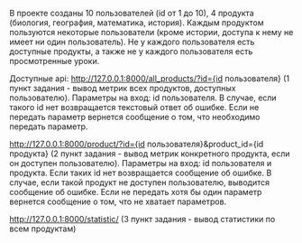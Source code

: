 В проекте созданы 10 пользователей (id от 1 до 10), 4 продукта (биология, география, математика, история). 
Каждым продуктом пользуются некоторые пользователи (кроме истории, доступа к нему не имеет ни один пользователь). 
Не у каждого пользователя есть доступные продукты, а также не у каждого пользователя есть просмотренные уроки. 

Доступные api:
http://127.0.0.1:8000/all_products/?id={id пользователя} (1 пункт задания - вывод метрик всех продуктов, доступных пользователю). 
Параметры на вход: id пользователя. В случае, если такого id нет возвращается текстовый ответ об ошибке. 
Если не передать параметр вернется сообщение о том, что необходимо передать параметр. 

http://127.0.0.1:8000/product/?id={id пользователя}&product_id={id продукта} (2 пункт задания - вывод метрик конкретного продукта, если он доступен пользователю). 
Параметры на вход: id пользователя и продукта. Если таких id нет возвращается сообщение об ошибке. 
В случае, если такой продукт не доступен пользователю, выводится сообщение об ошибке. 
Если не передать хотя бы один параметр вернется сообщение о том, что не хватает параметров. 

http://127.0.0.1:8000/statistic/ (3 пункт задания - вывод статистики по всем продуктам)
